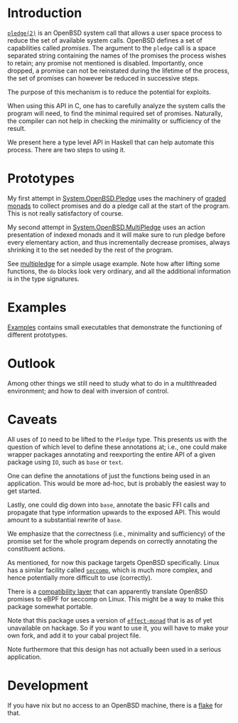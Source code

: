 # Introduction #

[`pledge(2)`](https://man.openbsd.org/pledge.2) is an OpenBSD system
call that allows a user space process to reduce the set of available
system calls. OpenBSD defines a set of capabilities called
_promises_. The argument to the `pledge` call is a space separated
string containing the names of the promises the process wishes to
retain; any promise not mentioned is disabled. Importantly, once
dropped, a promise can not be reinstated during the lifetime of the
process, the set of promises can however be reduced in successive
steps.

The purpose of this mechanism is to reduce the potential for exploits.

When using this API in C, one has to carefully analyze the system
calls the program will need, to find the minimal required set of
promises. Naturally, the compiler can not help in checking the
minimality or sufficiency of the result.

We present here a type level API in Haskell that can help automate
this process. There are two steps to using it.

# Prototypes #

My first attempt in
[System.OpenBSD.Pledge](https://github.com/cgohla/pledge/blob/main/src/System/OpenBSD/Pledge.hs)
uses the machinery of [graded
monads](https://ncatlab.org/nlab/show/graded+monad) to collect
promises and do a pledge call at the start of the program. This is not
really satisfactory of course.

My second attempt in
[System.OpenBSD.MultiPledge](https://github.com/cgohla/pledge/blob/main/src/System/OpenBSD/MultiPledge.hs)
uses an action presentation of indexed monads and it will make sure to
run pledge before every elementary action, and thus incrementally
decrease promises, always shrinking it to the set needed by the rest
of the program.

See
[multipledge](https://github.com/cgohla/pledge/blob/main/examples/multipledge/Main.hs)
for a simple usage example. Note how after lifting some functions, the
`do` blocks look very ordinary, and all the additional information is
in the type signatures.

# Examples #

[Examples](https://github.com/cgohla/pledge/tree/main/examples)
contains small executables that demonstrate the functioning of
different prototypes.

# Outlook #

Among other things we still need to study what to do in a
multithreaded environment; and how to deal with inversion of control.

# Caveats #
All uses of `IO` need to be lifted to the `Pledge` type. This presents
us with the question of which level to define these annotations at;
i.e., one could make wrapper packages annotating and reexporting the
entire API of a given package using `IO`, such as `base` or `text`.

One can define the annotations of just the functions being used in an
application. This would be more ad-hoc, but is probably the easiest
way to get started.

Lastly, one could dig down into `base`, annotate the basic FFI calls
and propagate that type information upwards to the exposed API. This
would amount to a substantial rewrite of `base`.

We emphasize that the correctness (i.e., minimality and sufficiency)
of the promise set for the whole program depends on correctly
annotating the constituent actions.

As mentioned, for now this package targets OpenBSD specifically. Linux
has a similar facility called
[`seccomp`](https://www.man7.org/linux/man-pages//man2/seccomp.2.html),
which is much more complex, and hence potentially more difficult to
use (correctly).

There is a [compatibility layer](https://justine.lol/pledge/) that can
apparently translate OpenBSD promises to eBPF for seccomp on
Linux. This might be a way to make this package somewhat portable.

Note that this package uses a version of
[`effect-monad`](https://github.com/dorchard/effect-monad) that is as
of yet unavailable on hackage. So if you want to use it, you will have
to make your own fork, and add it to your cabal project file.

Note furthermore that this design has not actually been used in a
serious application.

# Development #
If you have nix but no access to an OpenBSD machine, there is a
[flake](https://github.com/cgohla/obsd.nix) for that.
